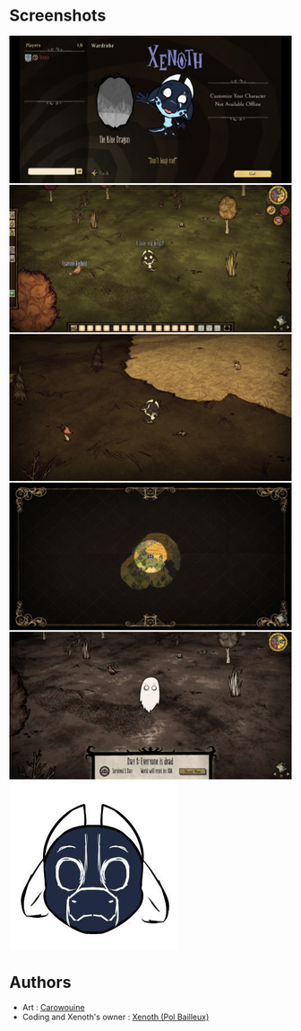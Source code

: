 # Screenshots
![Screenshot Menu - WIP](screenshot_menu.jpg)
![InGame Screenshot](screenshot_ingame.jpg)
![InGame Screenshot Pose](screenshot_ingame_pose.jpg)
![InGame Screenshot Map](screenshot_ingame_map.jpg)
![InGame Screenshot Ghost](screenshot_ingame_ghost.jpg)
![Xenoth's Head - Sketching](xenoth_head_sketching.jpg)
# Authors
* Art : [Carowouine](https://furaffinity.net/user/carowouine)
* Coding and Xenoth's owner : [Xenoth (Pol Bailleux)](https://github.com/Xenoth)
